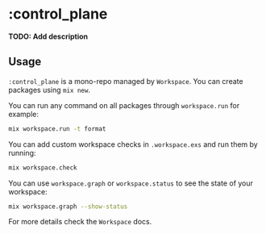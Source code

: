 # :control_plane

**TODO: Add description**

## Usage

`:control_plane` is a mono-repo managed by `Workspace`. You can create packages
using `mix new`.

You can run any command on all packages through `workspace.run` for example:

```bash
mix workspace.run -t format
```

You can add custom workspace checks in `.workspace.exs` and run them by
running:

```bash
mix workspace.check
```

You can use `workspace.graph` or `workspace.status` to see the state of your
workspace:

```bash
mix workspace.graph --show-status
```

For more details check the `Workspace` docs.
